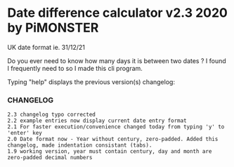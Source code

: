 # Date difference calculator v2.3 2020 by PiMONSTER

UK date format ie. 31/12/21


Do you ever need to know how many days it is between two dates ?
I found I frequently need to so I made this cli program.



Typing "help" displays the previous version(s) changelog:


### CHANGELOG
```
2.3 changelog typo corrected
2.2 example entries now display current date entry format
2.1 For faster execution/convenience changed today from typing 'y' to 'enter' key
2.0 Date format now - Year without century, zero-padded. Added this changelog, made indentation consistant (tabs).
1.9 working version, year must contain century, day and month are zero-padded decimal numbers
```

